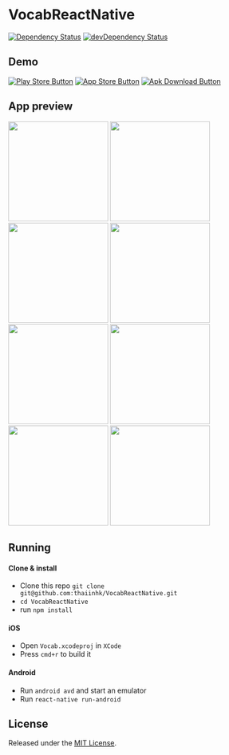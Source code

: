 # VocabReactNative

[![Dependency Status](https://david-dm.org/thaiinhk/VocabReactNative.svg)](https://david-dm.org/thaiinhk/VocabReactNative) [![devDependency Status](https://david-dm.org/thaiinhk/VocabReactNative/dev-status.svg)](https://david-dm.org/thaiinhk/VocabReactNative#info=devDependencies)

## Demo

[![Play Store Button](https://raw.github.com/thaiinhk/VocabReactNative/master/assets/google-play.png "Google Play Button")](https://play.google.com/store/apps/details?id=com.thaiinhk.vocab)
[![App Store Button](https://raw.github.com/thaiinhk/VocabReactNative/master/assets/app-store.png "App Store Button")](https://itunes.apple.com/us/app/vocab/id1116896895?mt=8)
[![Apk Download Button](https://raw.github.com/thaiinhk/VocabReactNative/master/assets/apk-download.png "Apk Download Button")](https://github.com/thaiinhk/VocabReactNative/archive/v1.0.10.zip)

## App preview

<img src="https://raw.github.com/thaiinhk/VocabReactNative/master/assets/screenshot/screenshot0.png" width="200">
<img src="https://raw.github.com/thaiinhk/VocabReactNative/master/assets/screenshot/screenshot1.png" width="200">
<img src="https://raw.github.com/thaiinhk/VocabReactNative/master/assets/screenshot/screenshot2.png" width="200">
<img src="https://raw.github.com/thaiinhk/VocabReactNative/master/assets/screenshot/screenshot3.png" width="200">
<br />

<img src="https://raw.github.com/thaiinhk/VocabReactNative/master/assets/screenshot/screenshotIOS0.png" width="200">
<img src="https://raw.github.com/thaiinhk/VocabReactNative/master/assets/screenshot/screenshotIOS1.png" width="200">
<img src="https://raw.github.com/thaiinhk/VocabReactNative/master/assets/screenshot/screenshotIOS2.png" width="200">
<img src="https://raw.github.com/thaiinhk/VocabReactNative/master/assets/screenshot/screenshotIOS3.png" width="200">

## Running

#### Clone & install

* Clone this repo `git clone git@github.com:thaiinhk/VocabReactNative.git`
* `cd VocabReactNative`
* run `npm install`

#### iOS

* Open `Vocab.xcodeproj` in `XCode`
* Press `cmd+r` to build it

#### Android

* Run `android avd` and start an emulator
* Run `react-native run-android`

## License

Released under the [MIT License](http://opensource.org/licenses/MIT).
